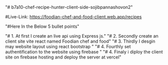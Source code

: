 "# b7a10-chef-recipe-hunter-client-side-sojibpannashovon2"


#Live-Link: https://foodian-chef-and-food-client.web.app/recipes


"#Here In the Below 5 bullet points"

"#  1. At first I create an live api using Express js."
"#  2. Secondly create an client site vite react named Foodian chef and food"
"#  3. Thirdly I desgin may website layout using react bootstrap "
"#  4. Fourthly set authentification to the website using firebase "
"#  4. Finaly i diploy the client site on firebase hosting and deploy the server at vercel"

